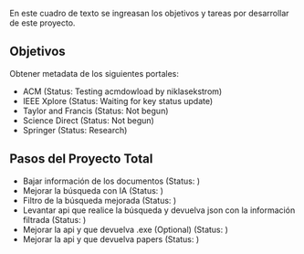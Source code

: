 En este cuadro de texto se ingreasan los objetivos y tareas por desarrollar de este proyecto.

## Objetivos
Obtener metadata de los siguientes portales:
- ACM (Status: Testing acmdowload by niklasekstrom)
- IEEE Xplore (Status: Waiting for key status update)
- Taylor and Francis (Status: Not begun)
- Science Direct (Status: Not begun)
- Springer (Status: Research)

## Pasos del Proyecto Total
- Bajar información de los documentos (Status: )
- Mejorar la búsqueda con IA (Status: )
- Filtro de la búsqueda mejorada (Status: )
- Levantar api que realice la búsqueda y devuelva json con la información filtrada (Status: )
- Mejorar la api y que devuelva .exe (Optional) (Status: )
- Mejorar la api y que devuelva papers (Status: )

